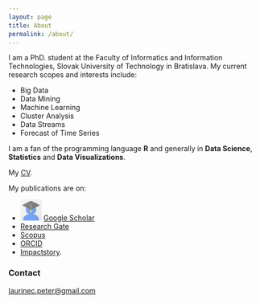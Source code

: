 ```yaml
---
layout: page
title: About
permalink: /about/
---
```


I am a PhD. student at the Faculty of Informatics and Information Technologies, Slovak University of Technology in Bratislava. My current research scopes and interests include:

 * Big Data
 * Data Mining
 * Machine Learning
 * Cluster Analysis
 * Data Streams
 * Forecast of Time Series

I am a fan of the programming language **R** and generally in **Data Science**, **Statistics** and **Data Visualizations**.

My [CV](/images/CV.pdf).

My publications are on:

 * <img src="images/Avatars/avatar_scholar.png?raw=true" alt="Avatar" width="42" height="42"/> [Google Scholar](https://scholar.google.sk/citations?user=1fEwHTkAAAAJ&hl=en)
 * [Research Gate](https://www.researchgate.net/profile/Peter_Laurinec)
 * [Scopus](http://www.researcherid.com/rid/Q-2356-2016)
 * [ORCID](http://orcid.org/0000-0002-3501-8783)
 * [Impactstory](https://impactstory.org/u/0000-0002-3501-8783/publications).

### Contact

[laurinec.peter@gmail.com](mailto:laurinec.peter@gmail.com)